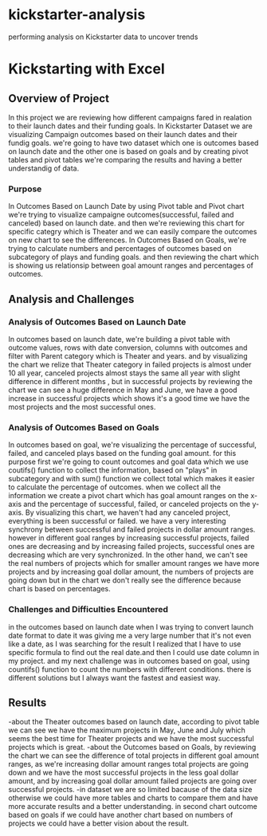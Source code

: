 # kickstarter-analysis
performing analysis on Kickstarter data to uncover trends
# Kickstarting with Excel

## Overview of Project
In this project we are reviewing how different campaigns fared in realation to their launch dates and their funding goals.
In Kickstarter Dataset we are visualizing Campaign outcomes based on their launch dates and their fundig goals. we're going to have two dataset which one is outcomes based on launch date and the other one is based on goals and by creating pivot tables and pivot tables we're comparing the results and having a better understandig of data.

### Purpose
In Outcomes Based on Launch Date by using Pivot table and Pivot chart we're trying to visualize campaigne outcomes(successful, failed and canceled) based on launch date. and then we're reviewing this chart for specific categry which is Theater and we can easily compare the outcomes on new chart to see the differences.
In Outcomes Based on Goals, we're trying to calculate numbers and percentages of outcomes based on subcategory of plays and funding goals. and then reviewing the chart which is showing us relationsip between goal amount ranges and percentages of outcomes.

## Analysis and Challenges

### Analysis of Outcomes Based on Launch Date
In outcomes based on launch date, we're building a pivot table with outcome values, rows with date conversion, columns with outcomes and filter with Parent category which is Theater and years. and by visualizing the chart we relize that Theater category in failed projects is almost under 10 all year, canceled projects almost stays the same all year with slight difference in different months , but in successful projects by reviewing the chart we can see a huge difference in May and June, we have a good increase in successful projects which shows it's a good time we have the most projects and the most successful ones.

### Analysis of Outcomes Based on Goals
In outcomes based on goal, we're visualizing the percentage of successful, failed, and canceled plays based on the funding goal amount. for this purpose first we're going to count outcomes and goal data which we use coutifs() function to collect the information, based on "plays" in subcategory and with sum() function we collect total which makes it easier to calculate the percentage of outcomes. when we collect all the information we create a pivot chart which has goal amount ranges on the x-axis and the percentage of successful, failed, or canceled projects on the y-axis. 
By visualizing this chart, we haven't had any canceled project, everything is been successful or failed. we have a very interesting synchrony between successful and failed projects in dollar amount ranges. however in different goal ranges by increasing successful projects, failed ones are decreasing and by increasing failed projects, successful ones are decreasing which are very synchronized.
In the other hand, we can't see the real numbers of projects which for smaller amount ranges we have more projects and by increasing goal dollar amount, the numbers of projects are going down but in the chart we don't really see the difference because chart is based on percentages. 

### Challenges and Difficulties Encountered
in the outcomes based on launch date when I was trying to convert launch date format to date it was giving me a very large number that it's not even like a date, as I was searching for the result I realized that I have to use specific formula to find out the real date.and then I could use date column in my project.
and my next challenge was in outcomes based on goal, using countifs() function to count the numbers with different conditions. there is different solutions but I always want the fastest and easiest way.

## Results
-about the Theater outcomes based on launch date, according to pivot table we can see we have the maximum projects in May, June and July which seems the best time for Theater projects and we have the most successful projects which is great.
-about the Outcomes based on Goals, by reviewing the chart we can see the difference of total projects in different goal amount ranges, as we're increasing dollar amount ranges total projects are going down and we have the most successful projects in the less goal dollar amount, and by increasing goal dollar amount failed projects are going over successful projects.
-in dataset we are so limited bacause of the data size otherwise we could have more tables and charts to compare them and have more accurate results and a better understanding. in second chart outcome based on goals if we could have another chart based on numbers of projects we could have a better vision about the result.
